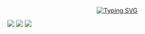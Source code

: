 
<!-- <p align="center">
  <samp>
    <a href="">portfolio</a> .
    <a href="">discord</a> .
    <a href="">LinkedIn</a>
  </samp>
</p> -->

<div id="badges"  align="center">

[![Typing SVG](https://readme-typing-svg.herokuapp.com?font=Noto+Sans+Korean&size=25&duration=4500&color=22D6F0&lines=%EC%9D%BC%EA%B4%80%EC%84%B1%EC%9D%B4+%ED%95%B5%EC%8B%AC)](https://git.io/typing-svg)

</div>

<p align="start" >
   <img src="https://github-readme-streak-stats.herokuapp.com/?user=Shoko118&theme=tokyonight" />
  <img src="https://github-readme-stats.vercel.app/api?username=Shoko118&theme=tokyonight&show_icons=true" />
  <img src="https://github-profile-summary-cards.vercel.app/api/cards/profile-details?username=Shoko118&theme=github_dark" />
  <!--   <img src="https://github-readme-stats.vercel.app/api?username=Shoko118&show_icons=true&theme=tokyonight" /> -->
<!--   <img src="https://github-readme-stats.vercel.app/api/top-langs/?username=Shoko118&layout=compact&theme=radical" /> -->
</p>


<!--
**Shoko118/Shoko118** is a ✨ _special_ ✨ repository because its `README.md` (this file) appears on your GitHub profile.

Here are some ideas to get you started:

- 🔭 I’m currently working on ...
- 🌱 I’m currently learning ...
- 👯 I’m looking to collaborate on ...
- 🤔 I’m looking for help with ...
- 💬 Ask me about ...
- 📫 How to reach me: ...
- 😄 Pronouns: ...
- ⚡ Fun fact: ...
-->
